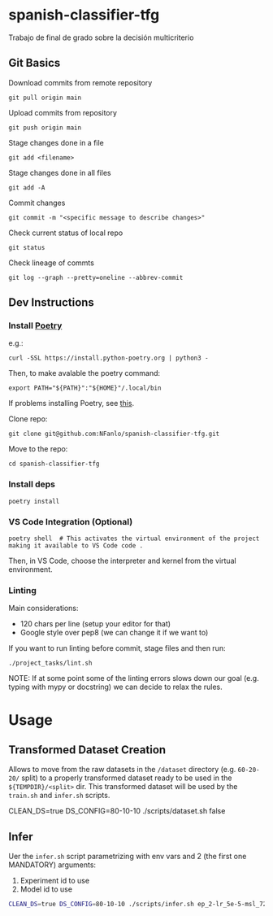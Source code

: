 # spanish-classifier-tfg
Trabajo de final de grado sobre la decisión multicriterio

## Git Basics

Download commits from remote repository

```
git pull origin main
```

Upload commits from repository

```
git push origin main
```

Stage changes done in a file
```
git add <filename>
```

Stage changes done in all files
```
git add -A
```

Commit changes
```
git commit -m "<specific message to describe changes>"
```

Check current status of local repo
```
git status
```

Check lineage of commts
```
git log --graph --pretty=oneline --abbrev-commit
```

## **Dev Instructions**

### **Install [Poetry](https://python-poetry.org/docs/)**

e.g.:

`curl -SSL https://install.python-poetry.org | python3 -`

Then, to make avalable the poetry command:

`export PATH="${PATH}":"${HOME}"/.local/bin`

If problems installing Poetry, see [this](https://github.com/python-poetry/install.python-poetry.org/issues/52#issuecomment-1387062081).

Clone repo:

`git clone git@github.com:NFanlo/spanish-classifier-tfg.git`

Move to the repo:

`cd spanish-classifier-tfg`

### **Install deps**

`poetry install`

### **VS Code Integration (Optional)**

`poetry shell  # This activates the virtual environment of the project making it available to VS Code
code .`

Then, in VS Code, choose the interpreter and kernel from the virtual environment.

### **Linting**

Main considerations:

- 120 chars per line (setup your editor for that)
- Google style over pep8 (we can change it if we want to)

If you want to run linting before commit, stage files and then run:

`./project_tasks/lint.sh`

NOTE: If at some point some of the linting errors slows down our goal (e.g. typing with mypy or docstring) we can decide to relax the rules.

# Usage

## Transformed Dataset Creation

Allows to move from the raw datasets in the `/dataset` directory (e.g. `60-20-20/` split) to a properly transformed dataset ready to be used in the `${TEMPDIR}/<split>` dir.
This transformed dataset will be used by the `train.sh` and `infer.sh` scripts.

CLEAN_DS=true DS_CONFIG=80-10-10 ./scripts/dataset.sh false

## Infer

Uer the `infer.sh` script parametrizing with env vars and 2 (the first one MANDATORY) arguments:
1. Experiment id to use
2. Model id to use

```sh
CLEAN_DS=true DS_CONFIG=80-10-10 ./scripts/infer.sh ep_2-lr_5e-5-msl_72-bs_8-ds_config_80-10-10-nl_5-do_0.2 dccuchile/distilbert-base-spanish-uncased
```
